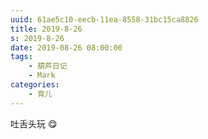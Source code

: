 ```yaml
---
uuid: 61ae5c10-eecb-11ea-8558-31bc15ca8826
title: 2019-8-26
s: 2019-8-26
date: 2019-08-26 08:00:00
tags:
	- 葫芦日记
	- Mark
categories:
	- 育儿
---
```


吐舌头玩 😋
